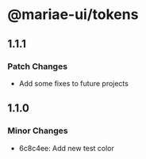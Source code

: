 # @mariae-ui/tokens

## 1.1.1

### Patch Changes

- Add some fixes to future projects

## 1.1.0

### Minor Changes

- 6c8c4ee: Add new test color
